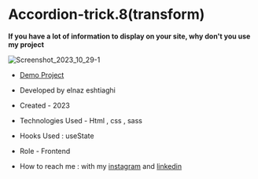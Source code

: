 # Accordion-trick.8(transform)
**If you have a lot of information to display on your site, why don't you use my project**

![Screenshot_2023_10_29-1](https://github.com/elnaz-eshtiaghi/trick.8-transform-/assets/146030206/302c1fdc-0402-4f09-9dd9-bab1c56eae27)
- [Demo Project]( https://elnaz-eshtiaghi.github.io/trick.8-transform-/)

- Developed by elnaz eshtiaghi

- Created - 2023

- Technologies Used - Html , css , sass

- Hooks Used : useState 

- Role - Frontend

- How to reach me : with my [instagram](https://www.instagram.com/elnaz_eshtiaghi) and [linkedin](https://www.linkedin.com/in/elnaz-eshtiaghi-936832290/)

